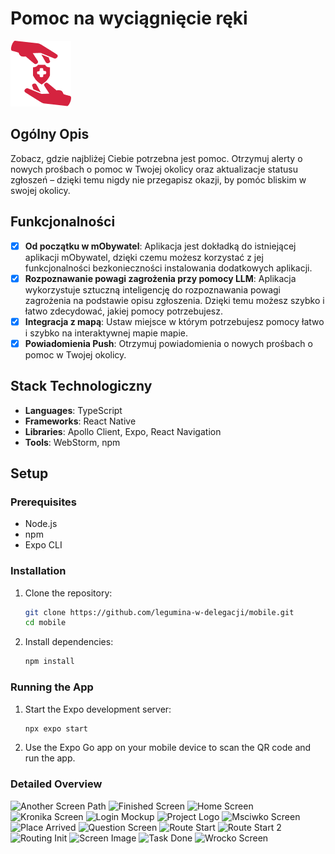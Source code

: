 # Pomoc na wyciągnięcie ręki

![Project Logo](.readme.assets/pomoc-logo.png "Logo")

## Ogólny Opis

Zobacz, gdzie najbliżej Ciebie potrzebna jest pomoc. Otrzymuj alerty o nowych prośbach o pomoc w Twojej okolicy oraz aktualizacje statusu zgłoszeń – dzięki temu nigdy nie przegapisz okazji, by pomóc bliskim w swojej okolicy.

## Funkcjonalności

- [x] **Od początku w mObywatel**:  Aplikacja jest dokładką do istniejącej aplikacji mObywatel, dzięki czemu możesz korzystać z jej funkcjonalności bezkonieczności instalowania dodatkowych aplikacji.
- [x] **Rozpoznawanie powagi zagrożenia przy pomocy LLM**: Aplikacja wykorzystuje sztuczną inteligencję do rozpoznawania powagi zagrożenia na podstawie opisu zgłoszenia. Dzięki temu możesz szybko i łatwo zdecydować, jakiej pomocy potrzebujesz.
- [x] **Integracja z mapą**: Ustaw miejsce w którym potrzebujesz pomocy łatwo i szybko na interaktywnej mapie mapie.
- [x] **Powiadomienia Push**: Otrzymuj powiadomienia o nowych prośbach o pomoc w Twojej okolicy.

## Stack Technologiczny

- **Languages**: TypeScript
- **Frameworks**: React Native
- **Libraries**: Apollo Client, Expo, React Navigation
- **Tools**: WebStorm, npm

## Setup

### Prerequisites

- Node.js
- npm
- Expo CLI

### Installation

1. Clone the repository:
    ```sh
    git clone https://github.com/legumina-w-delegacji/mobile.git
    cd mobile
    ```

2. Install dependencies:
    ```sh
    npm install
    ```

### Running the App

1. Start the Expo development server:
    ```sh
    npx expo start
    ```

2. Use the Expo Go app on your mobile device to scan the QR code and run the app.

### Detailed Overview
![Another Screen Path](.readme.assets/another-screen-path.png "Another Screen Path")
![Finished Screen](.readme.assets/finished.png "Finished Screen")
![Home Screen](.readme.assets/homeScreen.png "Home Screen")
![Kronika Screen](.readme.assets/kronika.png "Kronika Screen")
![Login Mockup](.readme.assets/login-mockup.png "Login Mockup")
![Project Logo](.readme.assets/logo.png "Project Logo")
![Msciwko Screen](.readme.assets/msciwko.png "Msciwko Screen")
![Place Arrived](.readme.assets/place-arrived.png "Place Arrived")
![Question Screen](.readme.assets/question.png "Question Screen")
![Route Start](.readme.assets/route-start.png "Route Start")
![Route Start 2](.readme.assets/route-start-2.png "Route Start 2")
![Routing Init](.readme.assets/routing-init.png "Routing Init")
![Screen Image](.readme.assets/screen-image.png "Screen Image")
![Task Done](.readme.assets/task-done.png "Task Done")
![Wrocko Screen](.readme.assets/wrocko.png "Wrocko Screen")